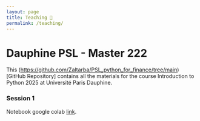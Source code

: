 ```yaml
---
layout: page
title: Teaching 🏫
permalink: /teaching/
---
```


# Dauphine PSL - Master 222 

This (https://github.com/Zaltarba/PSL_python_for_finance/tree/main)[GitHub Repository] contains all the materials for the course Introduction to Python 2025 at Université Paris Dauphine.

### Session 1 

Notebook google colab [link](https://colab.research.google.com/drive/1CqORqwimBL7wOwjkxMVbmPLyN9m9B7wf?usp=sharing).
